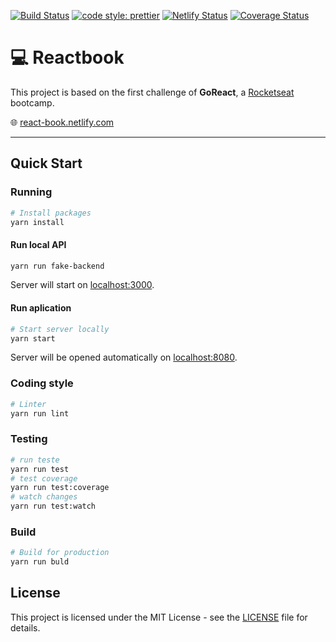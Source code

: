 [![Build Status](https://travis-ci.org/luizclr/react-book.svg?branch=master)](https://travis-ci.org/luizclr/react-book)
[![code style: prettier](https://img.shields.io/badge/code_style-prettier-ff69b4.svg?style=flat-square)](https://github.com/prettier/prettier)
[![Netlify Status](https://api.netlify.com/api/v1/badges/386f3b8d-5235-42c3-9f6c-1251b40af9b6/deploy-status)](https://app.netlify.com/sites/react-book/deploys)
[![Coverage Status](https://coveralls.io/repos/github/luizclr/react-book/badge.svg?branch=master)](https://coveralls.io/github/luizclr/react-book?branch=master)

# 💻 Reactbook

This project is based on the first challenge of **GoReact**, a [Rocketseat](https://rocketseat.com.br/) bootcamp.

🌐 [react-book.netlify.com](https://react-book.netlify.com)

---

## Quick Start

### Running

```bash
# Install packages
yarn install
```

#### Run local API

```bash
yarn run fake-backend
```

Server will start on [localhost:3000](http://localhost:3000).

#### Run aplication

```bash
# Start server locally
yarn start
```

Server will be opened automatically on [localhost:8080](http://localhost:8080).

### Coding style

```bash
# Linter
yarn run lint
```

### Testing

```bash
# run teste
yarn run test
# test coverage
yarn run test:coverage
# watch changes
yarn run test:watch
```

### Build

```bash
# Build for production
yarn run buld
```

## License

This project is licensed under the MIT License - see the [LICENSE](LICENSE) file for details.
